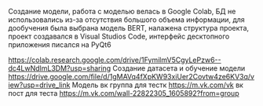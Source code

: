 Создание модели, работа с моделью велась в Google Colab, БД не использовались из-за отсутствия большого объема информации, для дообучения была выбрана модель BERT, налажена структура проекта, проект создавался в Visual Studios Code, интерфейс десктопного приложения писался на PyQt6 






https://colab.research.google.com/drive/1FymilmV5CgyLePzw6--dc4LwNdlmL3DM?usp=sharing
Создание датасета и обучение модели
https://drive.google.com/file/d/1gMAVq4fXpKW93xiUer2Covtw4ze6KV3q/view?usp=drive_link
Модель
вк группа для тестк https://m.vk.com/vk
вк пост для теста 
https://m.vk.com/wall-22822305_1605892?from=group
